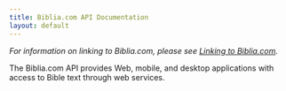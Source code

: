 ```yaml
---
title: Biblia.com API Documentation
layout: default
---
```


_For information on linking to Biblia.com, please see [Linking to Biblia.com](LinkingToBiblia.com)._

The Biblia.com API provides Web, mobile, and desktop applications with access to Bible text through web services.
